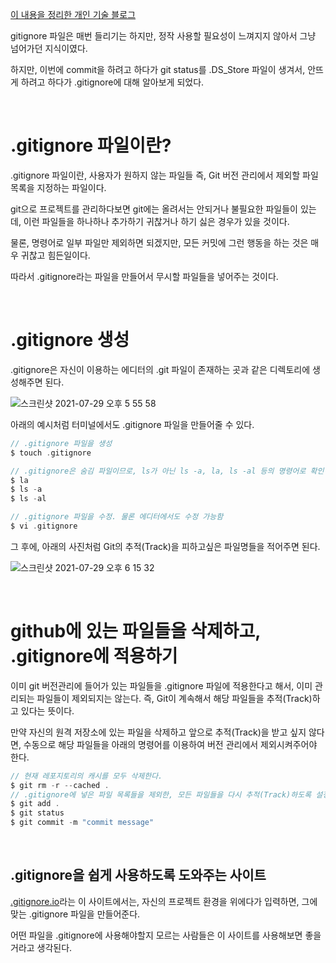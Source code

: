 [이 내용을 정리한 개인 기술 블로그](https://jud00.tistory.com/entry/Git-gitignore-%ED%8C%8C%EC%9D%BC%EC%9D%80-%EB%AD%98%EA%B9%8C-%EA%B7%B8%EB%A6%AC%EA%B3%A0-%EC%96%B8%EC%A0%9C-%EC%82%AC%EC%9A%A9%ED%95%A0%EA%B9%8C)

gitignore 파일은 매번 들리기는 하지만, 정작 사용할 필요성이 느껴지지 않아서 그냥 넘어가던 지식이였다.

하지만, 이번에 commit을 하려고 하다가 git status를 .DS_Store 파일이 생겨서, 안뜨게 하려고 하다가 .gitignore에 대해 알아보게 되었다.

<br>

# .gitignore 파일이란?

.gitignore 파일이란, 사용자가 원하지 않는 파일들 즉, Git 버전 관리에서 제외할 파일 목록을 지정하는 파일이다.

git으로 프로젝트를 관리하다보면 git에는 올려서는 안되거나 불필요한 파일들이 있는데, 이런 파일들을 하나하나 추가하기 귀찮거나 하기 싫은 경우가 있을 것이다.

물론, 명령어로 일부 파일만 제외하면 되겠지만, 모든 커밋에 그런 행동을 하는 것은 매우 귀찮고 힘든일이다.

따라서 .gitignore라는 파일을 만들어서 무시할 파일들을 넣어주는 것이다.

<br>

# .gitignore 생성

.gitignore은 자신이 이용하는 에디터의 .git 파일이 존재하는 곳과 같은 디렉토리에 생성해주면 된다.

![스크린샷 2021-07-29 오후 5 55 58](https://user-images.githubusercontent.com/59376200/127463242-86261a33-da9f-484c-bda3-42d5275139ff.png)

아래의 예시처럼 터미널에서도 .gitignore 파일을 만들어줄 수 있다.
```swift
// .gitignore 파일을 생성
$ touch .gitignore

// .gitignore은 숨김 파일이므로, ls가 아닌 ls -a, la, ls -al 등의 명령어로 확인 가능하다.
$ la
$ ls -a
$ ls -al

// .gitignore 파일을 수정. 물론 에디터에서도 수정 가능함
$ vi .gitignore
```

그 후에, 아래의 사진처럼 Git의 추적(Track)을 피하고싶은 파일명들을 적어주면 된다. 

![스크린샷 2021-07-29 오후 6 15 32](https://user-images.githubusercontent.com/59376200/127466115-0a28705a-d36e-4a68-9ef9-1d69ab4981ff.png)

<br>

# github에 있는 파일들을 삭제하고, .gitignore에 적용하기

이미 git 버전관리에 들어가 있는 파일들을 .gitignore 파일에 적용한다고 해서, 이미 관리되는 파일들이 제외되지는 않는다.
즉, Git이 계속해서 해당 파일들을 추적(Track)하고 있다는 뜻이다.

만약 자신의 원격 저장소에 있는 파일을 삭제하고 앞으로 추적(Track)을 받고 싶지 않다면, 수동으로 해당 파일들을 아래의 명령어를 이용하여 버전 관리에서 제외시켜주어야 한다.
```swift
// 현재 레포지토리의 캐시를 모두 삭제한다.
$ git rm -r --cached .
// .gitignore에 넣은 파일 목록들을 제외한, 모든 파일들을 다시 추적(Track)하도록 설정
$ git add .
$ git status
$ git commit -m "commit message"
```

<br>

## .gitignore을 쉽게 사용하도록 도와주는 사이트

[.gitignore.io](https://www.toptal.com/developers/gitignore)라는 이 사이트에서는, 자신의 프로젝트 환경을 위에다가 입력하면, 그에 맞는 .gitignore 파일을 만들어준다.

어떤 파일을 .gitignore에 사용해야할지 모르는 사람들은 이 사이트를 사용해보면 좋을거라고 생각된다.

<br>

<!-- > References
> - [gitignore란 무엇일까?](https://devlog-wjdrbs96.tistory.com/237)
> - [.gitignore 설정하기](https://gmlwjd9405.github.io/2017/10/06/make-gitignore-file.html) -->